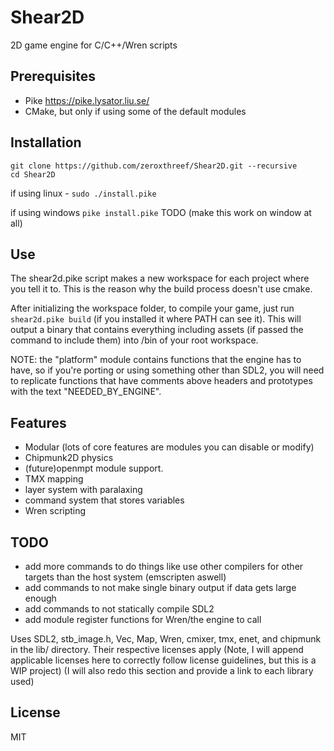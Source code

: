 # Shear2D
2D game engine for C/C++/Wren scripts

## Prerequisites
* Pike https://pike.lysator.liu.se/
* CMake, but only if using some of the default modules

## Installation
```
git clone https://github.com/zeroxthreef/Shear2D.git --recursive
cd Shear2D
```

if using linux -
``sudo ./install.pike``

if using windows
``pike install.pike`` TODO (make this work on window at all)

## Use
The shear2d.pike script makes a new workspace for each project where you tell it to. This is the reason why the build process doesn't use cmake.

After initializing the workspace folder, to compile your game, just run ``shear2d.pike build`` (if you installed it where PATH can see it). This will output a binary that contains everything including assets (if passed the command to include them) into /bin of your root workspace.

NOTE: the "platform" module contains functions that the engine has to have, so if you're porting or using something other than SDL2, you will need to replicate functions that have comments above headers and prototypes with the text "NEEDED_BY_ENGINE".

## Features
* Modular (lots of core features are modules you can disable or modify)
* Chipmunk2D physics
* (future)openmpt module support.
* TMX mapping
* layer system with paralaxing
* command system that stores variables
* Wren scripting

## TODO
* add more commands to do things like use other compilers for other targets than the host system (emscripten aswell)
* add commands to not make single binary output if data gets large enough
* add commands to not statically compile SDL2
* add module register functions for Wren/the engine to call


Uses SDL2, stb_image.h, Vec, Map, Wren, cmixer, tmx, enet, and chipmunk in the lib/ directory. Their respective licenses apply
(Note, I will append applicable licenses here to correctly follow license guidelines, but this is a WIP project)
(I will also redo this section and provide a link to each library used)

## License
MIT